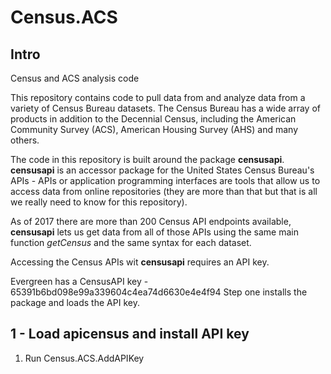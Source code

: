 # Census.ACS
## Intro
Census and ACS analysis code 

This repository contains code to pull data from and analyze data from a variety of Census Bureau datasets. The Census Bureau has a wide array of products in addition to the Decennial Census, including the American Community Survey (ACS), American Housing Survey (AHS) and many others.

The code in this repository is built around the package **censusapi**. **censusapi** is an accessor package for the United States Census Bureau's APIs - APIs or application programming interfaces are tools that allow us to access data from online repositories (they are more than that but that is all we really need to know for this repository). 

As of 2017 there are more than 200 Census API endpoints available, **censusapi** lets us get data from all of those APIs using the same main function _getCensus_ and the same syntax for each dataset.

Accessing the Census APIs wit **censusapi** requires an API key.

Evergreen has a CensusAPI key - 65391b6bd098e99a339604c4ea74d6630e4e4f94
Step one installs the package and loads the API key.

## 1 - Load **apicensus** and install API key

1) Run Census.ACS.AddAPIKey
